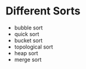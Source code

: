 # Different Sorts
* bubble sort
* quick sort
* bucket sort
* topological sort
* heap sort
* merge sort
